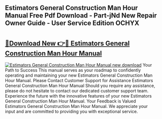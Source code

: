 ## Estimators General Construction Man Hour Manual Free Pdf Download - Part-jNd New Repair Owner Guide - User Service Edition OCHYX

# <h2><a href="http://bc17130.oget.top/?id=Estimators+General+Construction+Man+Hour+Manual">🔗Download New 👉🔴 Estimators General Construction Man Hour Manual</a></h2>

[![Estimators General Construction Man Hour Manual new download](https://i.imgur.com/5g1atiW.png)](http://bc17130.oget.top/?id=Estimators+General+Construction+Man+Hour+Manual)
Your Path to Success This manual serves as your roadmap to confidently operating and maintaining your new Estimators General Construction Man Hour Manual. Please Contact Customer Support for Assistance Estimators General Construction Man Hour Manual Should you require any assistance, please do not hesitate to contact our dedicated customer support team. Experience the future with the innovative features of your new Estimators General Construction Man Hour Manual. Your Feedback is Valued Estimators General Construction Man Hour Manual. We appreciate your input and are committed to providing you with exceptional service.
